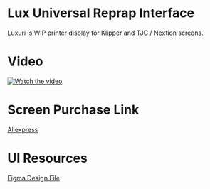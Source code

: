 
# Lux Universal Reprap Interface
Luxuri is WIP printer display for Klipper and TJC / Nextion screens.

# Video
[![Watch the video](https://img.youtube.com/vi/txyAyR8ZIuo/default.jpg)](https://youtu.be/txyAyR8ZIuo)

# Screen Purchase Link
[Aliexpress](https://www.aliexpress.us/item/3256804492446621.html)

# UI Resources
[Figma Design File](https://www.figma.com/file/EyI1PK9B1Jf0NWM5m0xf2W/)